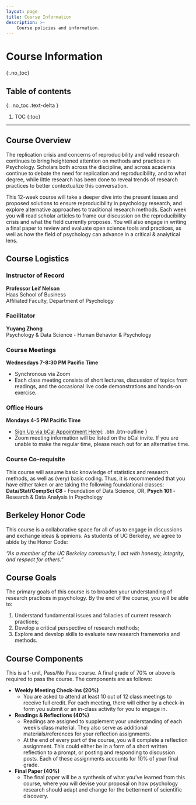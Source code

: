 ```yaml
---
layout: page
title: Course Information
description: >-
    Course policies and information.
---
```


# Course Information
{:.no_toc}

## Table of contents
{: .no_toc .text-delta }

1. TOC
{:toc}

---

## Course Overview
The replication crisis and concerns of reproducibility and valid research continues to bring heightened attention on methods and practices in Psychology. Scholars both across the discipline, and across academia continue to debate the need for replication and reproducibility, and to what degree, while little research has been done to reveal trends of research practices to better contextualize this conversation.

This 12-week course will take a deeper dive into the present issues and proposed solutions to ensure reproducibility in psychology research, and explore alternative approaches to traditional research methods. Each week you will read scholar articles to frame our discussion on the reproducibility crisis and what the field currently proposes. You will also engage in writing a final paper to review and evaluate open science tools and practices, as well as how the field of psychology can advance in a critical & analytical lens. 


## Course Logistics

### Instructor of Record 
**Professor Leif Nelson**<br>
Haas School of Business<br>
Affiliated Faculty, Department of Psychology

### Facilitator
**Yuyang Zhong**<br>
Psychology & Data Science - Human Behavior & Psychology

### Course Meetings
**Wednesdays 7-8:30 PM Pacific Time**
- Synchronous via Zoom
- Each class meeting consists of short lectures, discussion of topics from readings, and the occasional live code demonstrations and hands-on exercise.	

### Office Hours
**Mondays 4-5 PM Pacific Time**

- [Sign Up via bCal Appointment Here](https://calendar.google.com/calendar/u/0/selfsched?sstoken=UUZJMXpHQzVwQXZ5fGRlZmF1bHR8ZDIzY2RhYzZkNjNkZTY1MGZiM2Y1ZTkzN2JjMTc3MjQ){: .btn .btn-outline }
- Zoom meeting information will be listed on the bCal invite. If you are unable to make the regular time, please reach out for an alternative time. 

### Course Co-requisite
This course will assume basic knowledge of statistics and research methods, as well as (very) basic coding. Thus, it is recommended that you have either taken or are taking the following foundational classes: **Data/Stat/CompSci C8** - Foundation of Data Science, OR, **Psych 101** - Research & Data Analysis in Psychology


## Berkeley Honor Code

This course is a collaborative space for all of us to engage in discussions and exchange ideas & opinions. As students of UC Berkeley, we agree to abide by the Honor Code: 

*“As a member of the UC Berkeley community, I act with honesty, integrity, and respect for others.”*


## Course Goals

The primary goals of this course is to broaden your understanding of research practices in psychology. By the end of the course, you will be able to: 
1. Understand fundamental issues and fallacies of current research practices;
1. Develop a critical perspective of research methods;
1. Explore and develop skills to evaluate new research frameworks and methods.


## Course Components
This is a 1-unit, Pass/No Pass course. A final grade of 70% or above is required to pass the course. The components are as follows:

- **Weekly Meeting Check-Ins (20%)**
	- You are asked to attend at least 10 out of 12 class meetings to receive full credit. For each meeting, there will either by a check-in form you submit or an in-class activity for you to engage in. 
- **Readings & Reflections (40%)**
	- Readings are assigned to supplement your understanding of each week’s class material. They also serve as additional materials/references for your reflection assignments.
	- At the end of every part of the course, you will complete a reflection assignment. This could either be in a form of a short written reflection to a prompt, or posting and responding to discussion posts. Each of these assignments accounts for 10% of your final grade.
- **Final Paper (40%)**
	- The final paper will be a synthesis of what you’ve learned from this course, where you will devise your proposal on how psychology research should adapt and change for the betterment of scientific discovery.  




